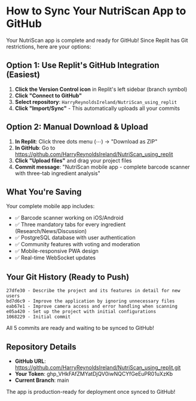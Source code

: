 # How to Sync Your NutriScan App to GitHub

Your NutriScan app is complete and ready for GitHub! Since Replit has Git restrictions, here are your options:

## Option 1: Use Replit's GitHub Integration (Easiest)

1. **Click the Version Control icon** in Replit's left sidebar (branch symbol)
2. **Click "Connect to GitHub"**
3. **Select repository**: `HarryReynoldsIreland/NutriScan_using_replit`
4. **Click "Import/Sync"** - This automatically uploads all your commits

## Option 2: Manual Download & Upload

1. **In Replit**: Click three dots menu (⋯) → "Download as ZIP"
2. **In GitHub**: Go to https://github.com/HarryReynoldsIreland/NutriScan_using_replit
3. **Click "Upload files"** and drag your project files
4. **Commit message**: "NutriScan mobile app - complete barcode scanner with three-tab ingredient analysis"

## What You're Saving

Your complete mobile app includes:
- ✅ Barcode scanner working on iOS/Android
- ✅ Three mandatory tabs for every ingredient (Research/News/Discussion)
- ✅ PostgreSQL database with user authentication
- ✅ Community features with voting and moderation
- ✅ Mobile-responsive PWA design
- ✅ Real-time WebSocket updates

## Your Git History (Ready to Push)

```
27dfe30 - Describe the project and its features in detail for new users
bd7d6c9 - Improve the application by ignoring unnecessary files
eab67e1 - Improve camera access and error handling when scanning
e05a420 - Set up the project with initial configurations  
1068229 - Initial commit
```

All 5 commits are ready and waiting to be synced to GitHub!

## Repository Details

- **GitHub URL**: https://github.com/HarryReynoldsIreland/NutriScan_using_replit.git
- **Your Token**: 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
- **Current Branch**: main

The app is production-ready for deployment once synced to GitHub!